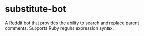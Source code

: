 # substitute-bot

A [Reddit](https://www.reddit.com/) bot that provides the ability to search and replace parent comments. Supports Ruby regular expression syntax.